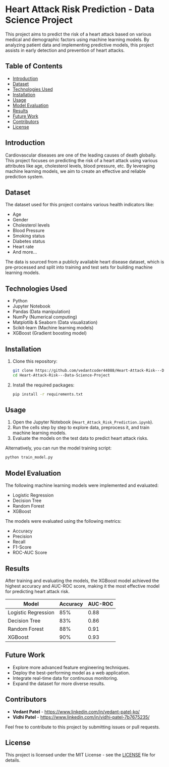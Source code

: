 

# Heart Attack Risk Prediction - Data Science Project

This project aims to predict the risk of a heart attack based on various medical and demographic factors using machine learning models. By analyzing patient data and implementing predictive models, this project assists in early detection and prevention of heart attacks.

## Table of Contents
- [Introduction](#introduction)
- [Dataset](#dataset)
- [Technologies Used](#technologies-used)
- [Installation](#installation)
- [Usage](#usage)
- [Model Evaluation](#model-evaluation)
- [Results](#results)
- [Future Work](#future-work)
- [Contributors](#contributors)
- [License](#license)

## Introduction

Cardiovascular diseases are one of the leading causes of death globally. This project focuses on predicting the risk of a heart attack using various attributes like age, cholesterol levels, blood pressure, etc. By leveraging machine learning models, we aim to create an effective and reliable prediction system.

## Dataset

The dataset used for this project contains various health indicators like:
- Age
- Gender
- Cholesterol levels
- Blood Pressure
- Smoking status
- Diabetes status
- Heart rate
- And more...

The data is sourced from a publicly available heart disease dataset, which is pre-processed and split into training and test sets for building machine learning models.

## Technologies Used

- Python
- Jupyter Notebook
- Pandas (Data manipulation)
- NumPy (Numerical computing)
- Matplotlib & Seaborn (Data visualization)
- Scikit-learn (Machine learning models)
- XGBoost (Gradient boosting model)

## Installation

1. Clone this repository:
   ```bash
   git clone https://github.com/vedantcoder44088/Heart-Attack-Risk---Data-Science-Project.git
   cd Heart-Attack-Risk---Data-Science-Project
   ```

2. Install the required packages:
   ```bash
   pip install -r requirements.txt
   ```

## Usage

1. Open the Jupyter Notebook (`Heart_Attack_Risk_Prediction.ipynb`).
2. Run the cells step by step to explore data, preprocess it, and train machine learning models.
3. Evaluate the models on the test data to predict heart attack risks.

Alternatively, you can run the model training script:
```bash
python train_model.py
```

## Model Evaluation

The following machine learning models were implemented and evaluated:
- Logistic Regression
- Decision Tree
- Random Forest
- XGBoost

The models were evaluated using the following metrics:
- Accuracy
- Precision
- Recall
- F1-Score
- ROC-AUC Score

## Results

After training and evaluating the models, the XGBoost model achieved the highest accuracy and AUC-ROC score, making it the most effective model for predicting heart attack risk.

| Model              | Accuracy | AUC-ROC |
|--------------------|----------|---------|
| Logistic Regression| 85%      | 0.88    |
| Decision Tree      | 83%      | 0.86    |
| Random Forest      | 88%      | 0.91    |
| XGBoost            | 90%      | 0.93    |

## Future Work

- Explore more advanced feature engineering techniques.
- Deploy the best-performing model as a web application.
- Integrate real-time data for continuous monitoring.
- Expand the dataset for more diverse results.

## Contributors

- **Vedant Patel** - https://www.linkedin.com/in/vedant-patel-kp/
- **Vidhi Patel** - https://www.linkedin.com/in/vidhi-patel-7b7675235/

Feel free to contribute to this project by submitting issues or pull requests.

## License

This project is licensed under the MIT License - see the [LICENSE](LICENSE) file for details.
